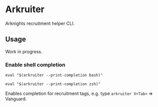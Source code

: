 # Arkruiter

Arknights recruitment helper CLI.

## Usage

Work in progress.

### Enable shell completion

```shell
eval "$(arkruiter --print-completion bash)"
```

```shell
eval "$(arkruiter --print-completion zsh)"
```

Enables completion for recruitment tags, e.g. type `arkruiter V<Tab>` => Vanguard.
